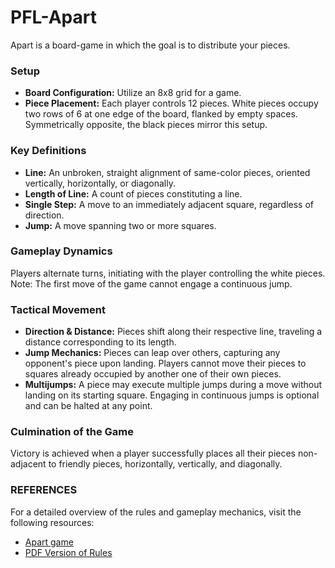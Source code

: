# PFL-Apart

Apart is a board-game in which the goal is to distribute your pieces.

### Setup

- **Board Configuration:** Utilize an 8x8 grid for a game.
- **Piece Placement:** Each player controls 12 pieces. White pieces occupy two rows of 6 at one edge of the board, flanked by empty spaces. Symmetrically opposite, the black pieces mirror this setup.

### Key Definitions

- **Line:** An unbroken, straight alignment of same-color pieces, oriented vertically, horizontally, or diagonally.
- **Length of Line:** A count of pieces constituting a line.
- **Single Step:** A move to an immediately adjacent square, regardless of direction.
- **Jump:** A move spanning two or more squares.

### Gameplay Dynamics

Players alternate turns, initiating with the player controlling the white pieces. Note: The first move of the game cannot engage a continuous jump.

### Tactical Movement

- **Direction & Distance:** Pieces shift along their respective line, traveling a distance corresponding to its length.
- **Jump Mechanics:** Pieces can leap over others, capturing any opponent's piece upon landing. Players cannot move their pieces to squares already occupied by another one of their own pieces.
- **Multijumps:** A piece may execute multiple jumps during a move without landing on its starting square. Engaging in continuous jumps is optional and can be halted at any point.

### Culmination of the Game

Victory is achieved when a player successfully places all their pieces non-adjacent to friendly pieces, horizontally, vertically, and diagonally.

### REFERENCES
For a detailed overview of the rules and gameplay mechanics, visit the following resources:
- [Apart game](https://kanare-abstract.com/en/pages/apart)
- [PDF Version of Rules](https://cdn.shopify.com/s/files/1/0578/3502/8664/files/Apart_EN.pdf?v=1682248406)
